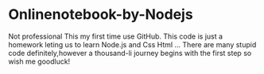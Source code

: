 # Onlinenotebook-by-Nodejs
Not professional
This my first time use GitHub.
This code is just a homework leting us to learn Node.js and Css  Html ...
There  are many stupid code definitely,however a thousand-li journey begins with the first step
so wish me goodluck!
